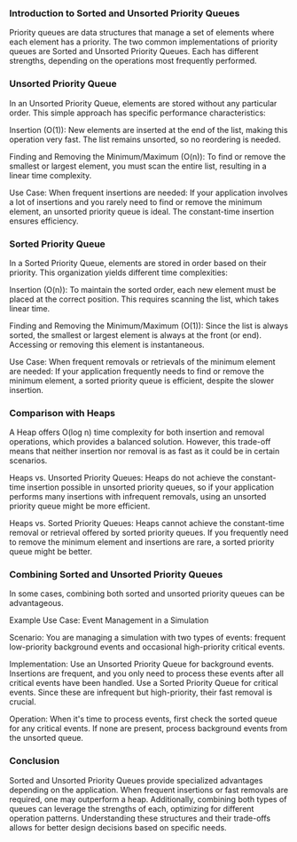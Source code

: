 ### Introduction to Sorted and Unsorted Priority Queues

Priority queues are data structures that manage a set of elements where each element has a priority. The two common implementations of priority queues are Sorted and Unsorted Priority Queues. Each has different strengths, depending on the operations most frequently performed.

### Unsorted Priority Queue

In an Unsorted Priority Queue, elements are stored without any particular order. This simple approach has specific performance characteristics:

Insertion (O(1)):
    New elements are inserted at the end of the list, making this operation very fast. The list remains unsorted, so no reordering is needed.

Finding and Removing the Minimum/Maximum (O(n)):
    To find or remove the smallest or largest element, you must scan the entire list, resulting in a linear time complexity.

Use Case:
    When frequent insertions are needed: If your application involves a lot of insertions and you rarely need to find or remove the minimum element, an unsorted priority queue is ideal. The constant-time insertion ensures efficiency.

### Sorted Priority Queue

In a Sorted Priority Queue, elements are stored in order based on their priority. This organization yields different time complexities:

Insertion (O(n)):
    To maintain the sorted order, each new element must be placed at the correct position. This requires scanning the list, which takes linear time.

Finding and Removing the Minimum/Maximum (O(1)):
    Since the list is always sorted, the smallest or largest element is always at the front (or end). Accessing or removing this element is instantaneous.

Use Case:
    When frequent removals or retrievals of the minimum element are needed: If your application frequently needs to find or remove the minimum element, a sorted priority queue is efficient, despite the slower insertion.

### Comparison with Heaps

A Heap offers O(log n) time complexity for both insertion and removal operations, which provides a balanced solution. However, this trade-off means that neither insertion nor removal is as fast as it could be in certain scenarios.

Heaps vs. Unsorted Priority Queues:
    Heaps do not achieve the constant-time insertion possible in unsorted priority queues, so if your application performs many insertions with infrequent removals, using an unsorted priority queue might be more efficient.

Heaps vs. Sorted Priority Queues:
    Heaps cannot achieve the constant-time removal or retrieval offered by sorted priority queues. If you frequently need to remove the minimum element and insertions are rare, a sorted priority queue might be better.

### Combining Sorted and Unsorted Priority Queues

In some cases, combining both sorted and unsorted priority queues can be advantageous.

Example Use Case: Event Management in a Simulation

Scenario: You are managing a simulation with two types of events: frequent low-priority background events and occasional high-priority critical events.

Implementation:
    Use an Unsorted Priority Queue for background events. Insertions are frequent, and you only need to process these events after all critical events have been handled.
    Use a Sorted Priority Queue for critical events. Since these are infrequent but high-priority, their fast removal is crucial.

Operation: When it's time to process events, first check the sorted queue for any critical events. If none are present, process background events from the unsorted queue.

### Conclusion

Sorted and Unsorted Priority Queues provide specialized advantages depending on the application. When frequent insertions or fast removals are required, one may outperform a heap. Additionally, combining both types of queues can leverage the strengths of each, optimizing for different operation patterns. Understanding these structures and their trade-offs allows for better design decisions based on specific needs.